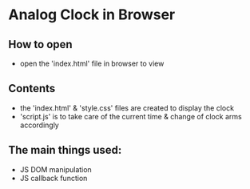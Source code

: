 # Analog Clock in Browser

## How to open 
- open the 'index.html' file in browser to view

## Contents
- the 'index.html' & 'style.css' files are created to display the clock
- 'script.js' is to take care of the current time & change of clock arms accordingly

## The main things used:
- JS DOM manipulation
- JS callback function 

